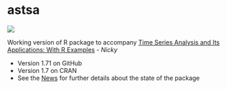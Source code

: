 # astsa
<a href="https://github.com/nickpoison"><img src="https://img.shields.io/badge/NickyPoison-approved-ff69b4.svg?style=flat"></a> 

Working version of R package to accompany [Time Series Analysis and Its Applications: With R Examples](http://www.stat.pitt.edu/stoffer/tsa4/) - _Nicky_ 

* Version 1.71 on GitHub
* Version 1.7 on CRAN 
* See the [News](https://github.com/nickpoison/astsa/blob/master/NEWS.md) for further details about the state of the package


